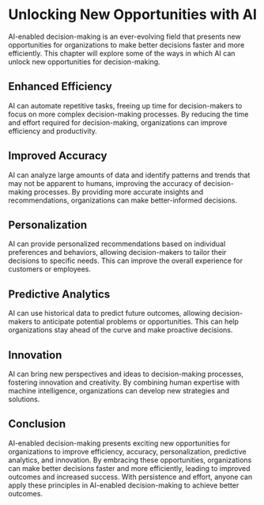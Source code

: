 Unlocking New Opportunities with AI
==============================================================================================================

AI-enabled decision-making is an ever-evolving field that presents new opportunities for organizations to make better decisions faster and more efficiently. This chapter will explore some of the ways in which AI can unlock new opportunities for decision-making.

Enhanced Efficiency
-------------------

AI can automate repetitive tasks, freeing up time for decision-makers to focus on more complex decision-making processes. By reducing the time and effort required for decision-making, organizations can improve efficiency and productivity.

Improved Accuracy
-----------------

AI can analyze large amounts of data and identify patterns and trends that may not be apparent to humans, improving the accuracy of decision-making processes. By providing more accurate insights and recommendations, organizations can make better-informed decisions.

Personalization
---------------

AI can provide personalized recommendations based on individual preferences and behaviors, allowing decision-makers to tailor their decisions to specific needs. This can improve the overall experience for customers or employees.

Predictive Analytics
--------------------

AI can use historical data to predict future outcomes, allowing decision-makers to anticipate potential problems or opportunities. This can help organizations stay ahead of the curve and make proactive decisions.

Innovation
----------

AI can bring new perspectives and ideas to decision-making processes, fostering innovation and creativity. By combining human expertise with machine intelligence, organizations can develop new strategies and solutions.

Conclusion
----------

AI-enabled decision-making presents exciting new opportunities for organizations to improve efficiency, accuracy, personalization, predictive analytics, and innovation. By embracing these opportunities, organizations can make better decisions faster and more efficiently, leading to improved outcomes and increased success. With persistence and effort, anyone can apply these principles in AI-enabled decision-making to achieve better outcomes.
